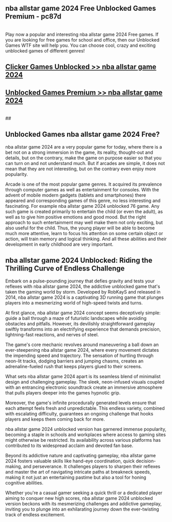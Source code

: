 ## nba allstar game 2024 Free Unblocked Games Premium - pc87d <br>
<br>
Play now a popular and interesting nba allstar game 2024 Free games. If you are looking for free games for school and office, then our Unblocked Games WTF site will help you. You can choose cool, crazy and exciting unblocked games of different genres!


##  [Clicker Games Unblocked >> nba allstar game 2024](http://freeplayer.one?title=nba_allstar_game_2024&ref=04)

##  [Unblocked Games Premium >> nba allstar game 2024](http://freeplayer.one?title=nba_allstar_game_2024&ref=04)
  <br>
  ##



## Unblocked Games nba allstar game 2024 Free?

nba allstar game 2024 are a very popular game for today, where there is a bet not on a strong immersion in the game, its reality, thought-out and details, but on the contrary, make the game on purpose easier so that you can turn on and not understand much. But if arcades are simple, it does not mean that they are not interesting, but on the contrary even enjoy more popularity.

Arcade is one of the most popular game genres. It acquired its prevalence through computer games as well as entertainment for consoles. With the advent of mobile modern gadgets (tablets and smartphones) there appeared and corresponding games of this genre, no less interesting and fascinating. For example nba allstar game 2024 unblocked 76 game. Any such game is created primarily to entertain the child (or even the adult), as well as to give him positive emotions and good mood. But the right approach to such entertainment may well make them not only exciting, but also useful for the child. Thus, the young player will be able to become much more attentive, learn to focus his attention on some certain object or action, will train memory and logical thinking. And all these abilities and their development in early childhood are very important.

##  nba allstar game 2024 Unblocked: Riding the Thrilling Curve of Endless Challenge

Embark on a pulse-pounding journey that defies gravity and tests your reflexes with nba allstar game 2024, the addictive unblocked game that's taken the gaming world by storm. Developed by RobKayS and released in 2014, nba allstar game 2024 is a captivating 3D running game that plunges players into a mesmerizing world of high-speed twists and turns.

At first glance, nba allstar game 2024 concept seems deceptively simple: guide a ball through a maze of futuristic landscapes while avoiding obstacles and pitfalls. However, its devilishly straightforward gameplay swiftly transforms into an electrifying experience that demands precision, lightning-fast reactions, and nerves of steel.

The game's core mechanic revolves around maneuvering a ball down an ever-steepening nba allstar game 2024, where every movement dictates the impending speed and trajectory. The sensation of hurtling through neon-lit tracks, dodging barriers and jumping chasms, creates an adrenaline-fueled rush that keeps players glued to their screens.

What sets nba allstar game 2024 apart is its seamless blend of minimalist design and challenging gameplay. The sleek, neon-infused visuals coupled with an entrancing electronic soundtrack create an immersive atmosphere that pulls players deeper into the games hypnotic grip.

Moreover, the game's infinite procedurally generated levels ensure that each attempt feels fresh and unpredictable. This endless variety, combined with escalating difficulty, guarantees an ongoing challenge that hooks players and keeps them coming back for more.

nba allstar game 2024 unblocked version has garnered immense popularity, becoming a staple in schools and workplaces where access to gaming sites might otherwise be restricted. Its availability across various platforms has contributed to its widespread acclaim and devoted fan base.

Beyond its addictive nature and captivating gameplay, nba allstar game 2024 fosters valuable skills like hand-eye coordination, quick decision-making, and perseverance. It challenges players to sharpen their reflexes and master the art of navigating intricate paths at breakneck speeds, making it not just an entertaining pastime but also a tool for honing cognitive abilities.

Whether you're a casual gamer seeking a quick thrill or a dedicated player aiming to conquer new high scores, nba allstar game 2024 unblocked version beckons with its mesmerizing challenges and addictive gameplay, inviting you to plunge into an exhilarating journey down the ever-twisting track of endless excitement.